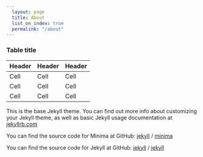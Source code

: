 ```yaml
---
  layout: page
  title: About
  list_on_index: true
  permalink: "/about"
---
```


### Table title

| Header | Header | Header |
| --- | --- | --- |
| Cell | Cell | Cell |
| Cell | Cell | Cell |
| Cell | Cell | Cell |

This is the base Jekyll theme. You can find out more info about customizing your Jekyll theme, as well as basic Jekyll usage documentation at [jekyllrb.com](https://jekyllrb.com/)

You can find the source code for Minima at GitHub:
[jekyll](https://github.com/jekyll) /
[minima](https://github.com/jekyll/minima)

You can find the source code for Jekyll at GitHub:
[jekyll](https://github.com/jekyll) /
[jekyll](https://github.com/jekyll/jekyll)